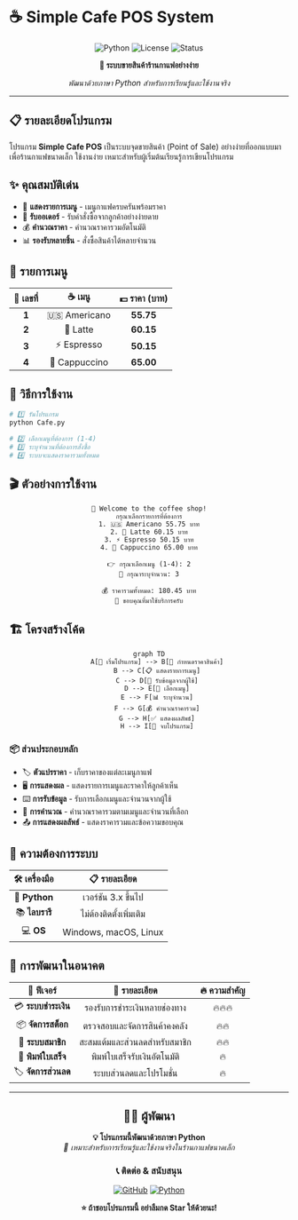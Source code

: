 # ☕ Simple Cafe POS System

<div align="center">

![Python](https://img.shields.io/badge/Python-3.x-blue.svg)
![License](https://img.shields.io/badge/License-MIT-green.svg)
![Status](https://img.shields.io/badge/Status-Active-brightgreen.svg)

**🎯 ระบบขายสินค้าร้านกาแฟอย่างง่าย**

*พัฒนาด้วยภาษา Python สำหรับการเรียนรู้และใช้งานจริง*

</div>

---

## 📋 รายละเอียดโปรแกรม

โปรแกรม **Simple Cafe POS** เป็นระบบจุดขายสินค้า (Point of Sale) อย่างง่ายที่ออกแบบมาเพื่อร้านกาแฟขนาดเล็ก ใช้งานง่าย เหมาะสำหรับผู้เริ่มต้นเรียนรู้การเขียนโปรแกรม

## ✨ คุณสมบัติเด่น

- 🍵 **แสดงรายการเมนู** - เมนูกาแฟครบครันพร้อมราคา
- 🛒 **รับออเดอร์** - รับคำสั่งซื้อจากลูกค้าอย่างง่ายดาย
- 💰 **คำนวณราคา** - คำนวณราคารวมอัตโนมัติ
- 📊 **รองรับหลายชิ้น** - สั่งซื้อสินค้าได้หลายจำนวน

## 📖 รายการเมนู

<div align="center">

| 🔢 เลขที่ | ☕ เมนู | 💵 ราคา (บาท) |
|:--------:|:------:|:------------:|
| **1** | 🇺🇸 Americano | **55.75** |
| **2** | 🥛 Latte | **60.15** |
| **3** | ⚡ Espresso | **50.15** |
| **4** | 🎨 Cappuccino | **65.00** |

</div>

## 🚀 วิธีการใช้งาน

```bash
# 1️⃣ รันโปรแกรม
python Cafe.py

# 2️⃣ เลือกเมนูที่ต้องการ (1-4)
# 3️⃣ ระบุจำนวนที่ต้องการสั่งซื้อ
# 4️⃣ ระบบจะแสดงราคารวมทั้งหมด
```

## 🎬 ตัวอย่างการใช้งาน

<div align="center">

```console
🎉 Welcome to the coffee shop!
กรุณาเลือกรายการที่ต้องการ
1. 🇺🇸 Americano 55.75 บาท
2. 🥛 Latte 60.15 บาท
3. ⚡ Espresso 50.15 บาท
4. 🎨 Cappuccino 65.00 บาท

👉 กรุณาเลือกเมนู (1-4): 2
📝 กรุณาระบุจำนวน: 3

💰 ราคารวมทั้งหมด: 180.45 บาท
🙏 ขอบคุณที่มาใช้บริการครับ
```

</div>

## 🏗️ โครงสร้างโค้ด

<div align="center">

```mermaid
graph TD
    A[🚀 เริ่มโปรแกรม] --> B[💾 กำหนดราคาสินค้า]
    B --> C[📋 แสดงรายการเมนู]
    C --> D[👤 รับข้อมูลจากผู้ใช้]
    D --> E[🔢 เลือกเมนู]
    E --> F[📊 ระบุจำนวน]
    F --> G[💰 คำนวณราคารวม]
    G --> H[✅ แสดงผลลัพธ์]
    H --> I[🎉 จบโปรแกรม]
```

</div>

### 📦 ส่วนประกอบหลัก

- 🏷️ **ตัวแปรราคา** - เก็บราคาของแต่ละเมนูกาแฟ
- 🖥️ **การแสดงผล** - แสดงรายการเมนูและราคาให้ลูกค้าเห็น
- ⌨️ **การรับข้อมูล** - รับการเลือกเมนูและจำนวนจากผู้ใช้
- 🧮 **การคำนวณ** - คำนวณราคารวมตามเมนูและจำนวนที่เลือก
- 📤 **การแสดงผลลัพธ์** - แสดงราคารวมและข้อความขอบคุณ

## 🔧 ความต้องการระบบ

<div align="center">

| 🛠️ เครื่องมือ | 📋 รายละเอียด |
|:----------:|:----------:|
| 🐍 **Python** | เวอร์ชัน 3.x ขึ้นไป |
| 📚 **ไลบรารี** | ไม่ต้องติดตั้งเพิ่มเติม |
| 💻 **OS** | Windows, macOS, Linux |

</div>

## 🚀 การพัฒนาในอนาคต

<div align="center">

| 🎯 ฟีเจอร์ | 📝 รายละเอียด | 🔥 ความสำคัญ |
|:--------:|:----------:|:----------:|
| 💳 **ระบบชำระเงิน** | รองรับการชำระเงินหลายช่องทาง | 🔥🔥🔥 |
| 📦 **จัดการสต็อก** | ตรวจสอบและจัดการสินค้าคงคลัง | 🔥🔥 |
| 👥 **ระบบสมาชิก** | สะสมแต้มและส่วนลดสำหรับสมาชิก | 🔥🔥 |
| 🧾 **พิมพ์ใบเสร็จ** | พิมพ์ใบเสร็จรับเงินอัตโนมัติ | 🔥 |
| 🏷️ **จัดการส่วนลด** | ระบบส่วนลดและโปรโมชั่น | 🔥 |

</div>

---

<div align="center">

## 👨‍💻 ผู้พัฒนา

**💡 โปรแกรมนี้พัฒนาด้วยภาษา Python**  
*🎯 เหมาะสำหรับการเรียนรู้และใช้งานจริงในร้านกาแฟขนาดเล็ก*

### 📞 ติดต่อ & สนับสนุน

[![GitHub](https://img.shields.io/badge/GitHub-100000?style=for-the-badge&logo=github&logoColor=white)](https://github.com)
[![Python](https://img.shields.io/badge/Python-3776AB?style=for-the-badge&logo=python&logoColor=white)](https://python.org)

**⭐ ถ้าชอบโปรแกรมนี้ อย่าลืมกด Star ให้ด้วยนะ!**

</div> 